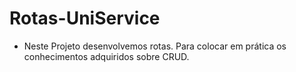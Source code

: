 # Rotas-UniService

* Neste Projeto desenvolvemos rotas. Para colocar em prática os conhecimentos adquiridos sobre CRUD.
